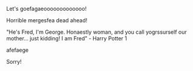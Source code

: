 Let's goefagaeooooooooooooo!


Horrible mergesfea dead ahead!



"He's Fred, I'm George. Honaestly woman, and you call yogrssurself our mother... just kidding! I am Fred" - Harry Potter 1























































































































































afefaege

Sorry!